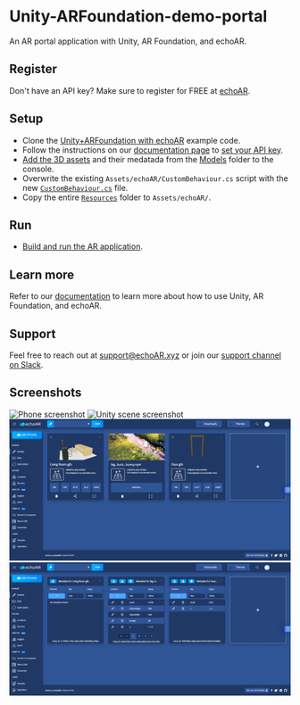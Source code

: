 # Unity-ARFoundation-demo-portal
An AR portal application with Unity, AR Foundation, and echoAR.

## Register
Don't have an API key? Make sure to register for FREE at [echoAR](https://console.echoar.xyz/#/auth/register).

## Setup
* Clone the [Unity+ARFoundation with echoAR](https://github.com/echoARxyz/Unity-ARFoundation-echoAR-example) example code.
* Follow the instructions on our [documentation page](https://docs.echoar.xyz/unity/adding-ar-capabilities) to [set your API key](https://docs.echoar.xyz/unity/adding-ar-capabilities#3-set-you-api-key).
* [Add the 3D assets](https://docs.echoar.xyz/quickstart/add-a-3d-model) and their medatada from the [Models](./Models) folder to the console.
* Overwrite the existing `Assets/echoAR/CustomBehaviour.cs` script with the new [`CustomBehaviour.cs`](./CustomBehaviour.cs) file.
* Copy the entire [`Resources`](./Resources/) folder to `Assets/echoAR/`.

## Run
* [Build and run the AR application](https://docs.echoar.xyz/unity/adding-ar-capabilities#4-build-and-run-the-ar-application).

## Learn more
Refer to our [documentation](https://docs.echoar.xyz/unity/) to learn more about how to use Unity, AR Foundation, and echoAR.

## Support
Feel free to reach out at [support@echoAR.xyz](mailto:support@echoAR.xyz) or join our [support channel on Slack](https://go.echoAR.xyz/join). 

## Screenshots
![Phone screenshot](/Images/Phone.gif)
![Unity scene screenshot](/Images/Unity.gif)
![echoAR console screenshot](/Images/Console%20(Front).png)
![echoAR console screenshot](/Images/Console%20(Back).png)
